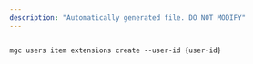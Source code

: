 ```yaml
---
description: "Automatically generated file. DO NOT MODIFY"
---
```


```cli

mgc users item extensions create --user-id {user-id}

```